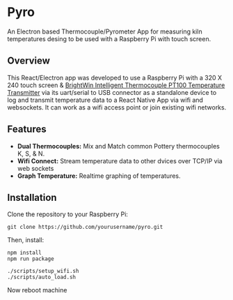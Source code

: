 # Pyro

An Electron based Thermocouple/Pyrometer App for measuring kiln temperatures desing to be used with a Raspberry Pi with touch screen.

## Overview

This React/Electron app was developed to use a Raspberry Pi with a 320 X 240 touch screen & [BrightWin Intelligent Thermocouple PT100 Temperature Transmitter](https://www.brightwintech.com/product/intelligent-thermocouple-pt100-temperature-transmitter/) via its uart/serial to USB connector as a standalone device to log and transmit temperature data to a React Native App via wifi and websockets. It can work as a wifi access point or join existing wifi networks.

## Features

- **Dual Thermocouples:** Mix and Match common Pottery thermocouples K, S, & N.
- **Wifi Connect:** Stream temperature data to other dvices over TCP/IP via web sockets
- **Graph Temperature:** Realtime graphing of temperatures.

## Installation

Clone the repository to your Raspberry Pi:

```
git clone https://github.com/yourusername/pyro.git
```

Then, install:

```
npm install
npm run package

./scripts/setup_wifi.sh
./scripts/auto_load.sh
```

Now reboot machine
